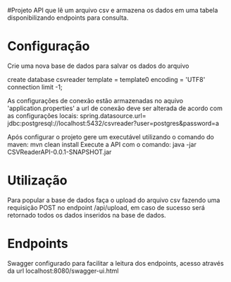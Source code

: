 #Projeto
API que lê um arquivo csv e armazena os dados em uma tabela disponibilizando endpoints para consulta.
 
# Configuração
Crie uma nova base de dados para salvar os dados do arquivo

create database csvreader
template = template0
encoding = 'UTF8'
connection limit -1;

As configurações de conexão estão armazenadas no aquivo 'application.properties' a url de conexão deve ser alterada de acordo com as configurações locais:
spring.datasource.url= jdbc:postgresql://localhost:5432/csvreader?user=postgres&password=a


Após configurar o projeto gere um executável utilizando o comando do maven: mvn clean install
Execute  a API com o comando: java -jar CSVReaderAPI-0.0.1-SNAPSHOT.jar

# Utilização
Para popular a base de dados faça o upload do arquivo csv fazendo uma requisição POST no endpoint /api/upload, em caso de sucesso será retornado todos os dados inseridos na base de dados.

# Endpoints
Swagger configurado para facilitar a leitura dos endpoints, acesso através da url localhost:8080/swagger-ui.html





